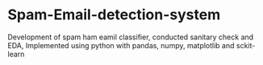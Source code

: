 # Spam-Email-detection-system
Development of spam ham eamil classifier, conducted sanitary check and EDA, Implemented using python with pandas, numpy, matplotlib and sckit-learn
